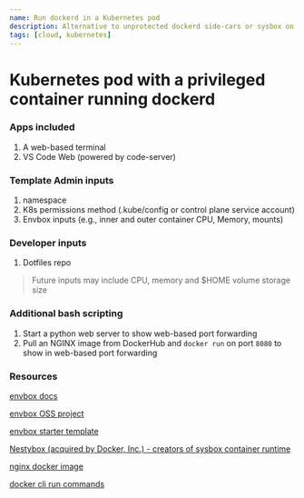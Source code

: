 ```yaml
---
name: Run dockerd in a Kubernetes pod
description: Alternative to unprotected dockerd side-cars or sysbox on the host nodes
tags: [cloud, kubernetes]
---
```


# Kubernetes pod with a privileged container running dockerd

### Apps included
1. A web-based terminal
1. VS Code Web (powered by code-server)

### Template Admin inputs
1. namespace
1. K8s permissions method (.kube/config or control plane service account)
1. Envbox inputs (e.g., inner and outer container CPU, Memory, mounts)

### Developer inputs
1. Dotfiles repo

> Future inputs may include CPU, memory and $HOME volume storage size

### Additional bash scripting
1. Start a python web server to show web-based port forwarding
1. Pull an NGINX image from DockerHub and `docker run` on port `8080` to show in web-based port forwarding

### Resources

[envbox docs](https://coder.com/docs/v2/latest/templates/docker-in-workspaces#envbox)

[envbox OSS project](https://github.com/coder/envbox)

[envbox starter template](https://github.com/coder/coder/tree/main/examples/templates/envbox)

[Nestybox (acquired by Docker, Inc.) - creators of sysbox container runtime](https://github.com/nestybox/sysbox/blob/master/docs/user-guide/security.md)

[nginx docker image](https://hub.docker.com/_/nginx)

[docker cli run commands](https://docs.docker.com/engine/reference/commandline/run/)